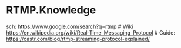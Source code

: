 # RTMP.Knowledge
sch: https://www.google.com/search?q=rtmp # Wiki https://en.wikipedia.org/wiki/Real-Time_Messaging_Protocol # Guide: https://castr.com/blog/rtmp-streaming-protocol-explained/
